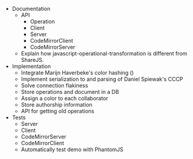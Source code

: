 * Documentation
  * API
    * Operation
    * Client
    * Server
    * CodeMirrorClient
    * CodeMirrorServer
  * Explain how javascript-operational-transformation is different from ShareJS.
* Implementation
  * Integrate Marijn Haverbeke's color hashing ()
  * Implement serialization to and parsing of Daniel Spiewak's CCCP
  * Solve connection flakiness
  * Store operations and document in a DB
  * Assign a color to each collaborator
  * Store authorship information
  * API for getting old operations
* Tests
  * Server
  * Client
  * CodeMirrorServer
  * CodeMirrorClient
  * Automatically test demo with PhantomJS
